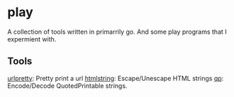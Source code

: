 # play

A collection of tools written in primarrily go. And some play programs
that I expermient with.

## Tools

[urlpretty](./urlpretty): Pretty print a url
[htmlstring](./htmlstring): Escape/Unescape HTML strings
[qp](./qp): Encode/Decode QuotedPrintable strings.
